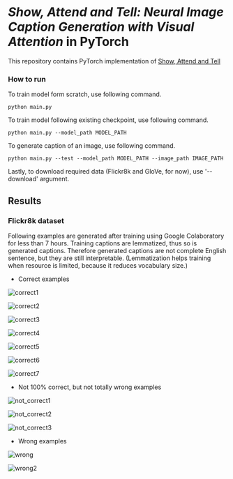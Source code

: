 
# _**Show, Attend and Tell: Neural Image Caption Generation with Visual Attention**_ in PyTorch

This repository contains PyTorch implementation of [Show, Attend and Tell](https://arxiv.org/abs/1502.03044)

### How to run

To train model form scratch, use following command.

```
python main.py
```

To train model following existing checkpoint, use following command.

```
python main.py --model_path MODEL_PATH
```

To generate caption of an image, use following command.

```
python main.py --test --model_path MODEL_PATH --image_path IMAGE_PATH
```

Lastly, to download required data (Flickr8k and GloVe, for now), use '--download' argument.



## Results

### Flickr8k dataset

Following examples are generated after training using Google Colaboratory for less than 7 hours. Training captions are lemmatized, thus so is generated captions. Therefore generated captions are not complete English sentence, but they are still interpretable. (Lemmatization helps training when resource is limited, because it reduces vocabulary size.)

* Correct examples

![correct1](./images/Flickr8k/correct1.png)

![correct2](./images/Flickr8k/correct2.png)

![correct3](./images/Flickr8k/correct3.png)

![correct4](./images/Flickr8k/correct4.png)

![correct5](./images/Flickr8k/correct5.png)

![correct6](./images/Flickr8k/correct6.png)

![correct7](./images/Flickr8k/correct7.png)

* Not 100% correct, but not totally wrong examples

![not_correct1](./images/Flickr8k/not_correct.png)

![not_correct2](./images/Flickr8k/not_correct2.png)

![not_correct3](./images/Flickr8k/not_correct3.png)

* Wrong examples

![wrong](./images/Flickr8k/wrong.png)

![wrong2](./images/Flickr8k/wrong2.png)
